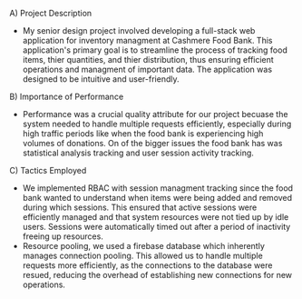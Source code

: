 
A) Project Description 

- My senior design project involved developing a full-stack web application for inventory managment at Cashmere Food Bank. This application's primary goal is to streamline the process of tracking food items, thier quantities, and thier distribution, thus ensuring efficient operations and managment of important data. The application was designed to be intuitive and user-friendly.

B) Importance of Performance 

- Performance was a crucial quality attribute for our project becuase the system needed to handle multiple requests efficiently, especially during high traffic periods like when the food bank is experiencing high volumes of donations. On of the bigger issues the food bank has was statistical analysis tracking and user session activity tracking.

C) Tactics Employed 

- We implemented RBAC with session managment tracking since the food bank wanted to understand when items were being added and removed during which sessions. This ensured that active sessions were efficiently managed and that system resources were not tied up by idle users. Sessions were automatically timed out after a period of inactivity freeing up resources.
- Resource pooling, we used a firebase database which inherently manages connection pooling. This allowed us to handle multiple requests more efficiently, as the connections to the database were resued, reducing the overhead of establishing new connections for new operations.

